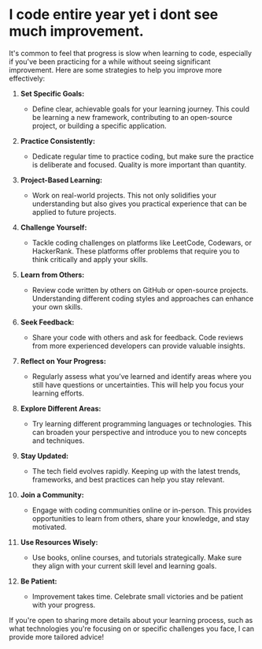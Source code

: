 # I code entire year yet i dont see much improvement.

It's common to feel that progress is slow when learning to code, especially if you've been practicing for a while without seeing significant improvement. Here are some strategies to help you improve more effectively:

1. **Set Specific Goals:**

   - Define clear, achievable goals for your learning journey. This could be learning a new framework, contributing to an open-source project, or building a specific application.

2. **Practice Consistently:**

   - Dedicate regular time to practice coding, but make sure the practice is deliberate and focused. Quality is more important than quantity.

3. **Project-Based Learning:**

   - Work on real-world projects. This not only solidifies your understanding but also gives you practical experience that can be applied to future projects.

4. **Challenge Yourself:**

   - Tackle coding challenges on platforms like LeetCode, Codewars, or HackerRank. These platforms offer problems that require you to think critically and apply your skills.

5. **Learn from Others:**

   - Review code written by others on GitHub or open-source projects. Understanding different coding styles and approaches can enhance your own skills.

6. **Seek Feedback:**

   - Share your code with others and ask for feedback. Code reviews from more experienced developers can provide valuable insights.

7. **Reflect on Your Progress:**

   - Regularly assess what you’ve learned and identify areas where you still have questions or uncertainties. This will help you focus your learning efforts.

8. **Explore Different Areas:**

   - Try learning different programming languages or technologies. This can broaden your perspective and introduce you to new concepts and techniques.

9. **Stay Updated:**

   - The tech field evolves rapidly. Keeping up with the latest trends, frameworks, and best practices can help you stay relevant.

10. **Join a Community:**

    - Engage with coding communities online or in-person. This provides opportunities to learn from others, share your knowledge, and stay motivated.

11. **Use Resources Wisely:**

    - Use books, online courses, and tutorials strategically. Make sure they align with your current skill level and learning goals.

12. **Be Patient:**
    - Improvement takes time. Celebrate small victories and be patient with your progress.

If you're open to sharing more details about your learning process, such as what technologies you're focusing on or specific challenges you face, I can provide more tailored advice!
